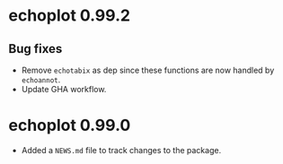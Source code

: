 # echoplot 0.99.2

## Bug fixes 

* Remove `echotabix` as dep since these functions are now handled by `echoannot`.
* Update GHA workflow.


# echoplot 0.99.0

* Added a `NEWS.md` file to track changes to the package.
